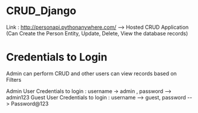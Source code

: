 # CRUD_Django

Link : http://personapi.pythonanywhere.com/ --> Hosted CRUD Application 
(Can Create the Person Entity, Update, Delete, View the database records)

# Credentials to Login
Admin can perform CRUD and other users can view records based on Filters

Admin User Credentials to login : username -> admin , password --> admin123
Guest User Credentials to login : username --> guest, password --> Password@123
